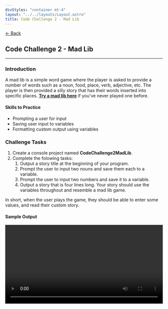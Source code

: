 ```yaml
---
divStyles: "container mt-4"
layout: "../../layouts/Layout.astro"
title: Code Challenge 2 - Mad Lib
---
```


[← Back](/code-challenges/)

## Code Challenge 2 - Mad Lib

---

### Introduction

A mad lib is a simple word game where the player is asked to provide a number of words such as a noun, food, place, verb, adjective, etc. The player is then provided a silly story that has their words inserted into specific places. **<a href="http://www.madtakes.com/libs/176.html" target="_blank">Try a mad lib here</a>** if you've never played one before.

#### Skills to Practice

- Prompting a user for input
- Saving user input to variables
- Formatting custom output using variables

### Challenge Tasks

1. Create a console project named **CodeChallenge2MadLib**.
2. Complete the folowing tasks:
   1. Output a story title at the beginning of your program.
   2. Prompt the user to input two nouns and save them each to a variable.
   3. Prompt the user to input two numbers and save it to a variable.
   4. Output  a story that is four lines long. Your story should use the variables throughout and resemble a mad lib game.

In short, when the user plays the game, they should be able to enter some values, and read their custom story.

#### Sample Output

<div class="row">
    <div class="col-sm-12 col-xl-10 offset-xl-1">
        <video src="/courses/code-challenges/code-challenge-2-sample.mp4" autoplay loop width="100%"></video>
    </div>
</div>
